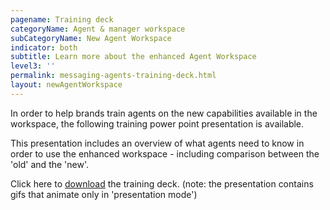 ```yaml
---
pagename: Training deck
categoryName: Agent & manager workspace
subCategoryName: New Agent Workspace
indicator: both
subtitle: Learn more about the enhanced Agent Workspace
level3: ''
permalink: messaging-agents-training-deck.html
layout: newAgentWorkspace
---
```


In order to help brands train agents on the new capabilities available in the workspace, the following training power point presentation is available.

This presentation includes an overview of what agents need to know in order to use the enhanced workspace - including comparison between the 'old' and the 'new'.


Click here to <a href="/resources/enhanced-agent-workspace.pptx" download>download</a> the training deck. (note: the presentation contains gifs that animate only in 'presentation mode')
